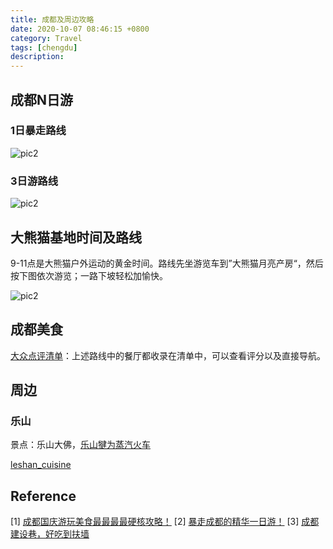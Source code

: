 ```yaml
---
title: 成都及周边攻略
date: 2020-10-07 08:46:15 +0800
category: Travel
tags: [chengdu]
description: 
---
```


## 成都N日游

### 1日暴走路线

![pic2](https://chenxie-fun.oss-cn-shenzhen.aliyuncs.com/travel/chengdu/chengdu1day.png)

### 3日游路线

![pic2](https://chenxie-fun.oss-cn-shenzhen.aliyuncs.com/travel/chengdu/chengdu3days.png)

## 大熊猫基地时间及路线

9-11点是大熊猫户外运动的黄金时间。路线先坐游览车到”大熊猫月亮产房“，然后按下图依次游览；一路下坡轻松加愉快。

![pic2](https://chenxie-fun.oss-cn-shenzhen.aliyuncs.com/travel/chengdu/pandabase.png)

## 成都美食

[大众点评清单](https://h5.dianping.com/app/usercenter/myfavoritebumdetail.html?albumId=5370512)：上述路线中的餐厅都收录在清单中，可以查看评分以及直接导航。

## 周边

### 乐山

景点：乐山大佛，[乐山犍为蒸汽火车](https://b23.tv/ep314352)

[leshan_cuisine](https://chenxie-fun.oss-cn-shenzhen.aliyuncs.com/travel/chengdu/chengdu_neighborhood/leshan_cuisine.jpeg)

## Reference

[1] [成都国庆游玩美食最最最最硬核攻略！](https://b23.tv/34qYXE)
[2] [暴走成都的精华一日游！](https://www.bilibili.com/video/BV1Eh411Z7je)
[3] [成都建设巷，好吃到扶墙](https://b23.tv/IuPZnE)